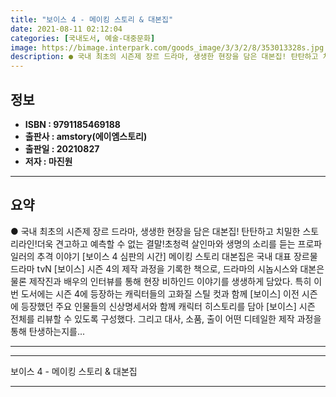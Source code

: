 ```yaml
---
title: "보이스 4 - 메이킹 스토리 & 대본집"
date: 2021-08-11 02:12:04
categories: [국내도서, 예술-대중문화]
image: https://bimage.interpark.com/goods_image/3/3/2/8/353013328s.jpg
description: ● 국내 최초의 시즌제 장르 드라마, 생생한 현장을 담은 대본집! 탄탄하고 치밀한 스토리라인!더욱 견고하고 예측할 수 없는 결말!초청력 살인마와 생명의 소리를 듣는 프로파일러의 추격 이야기 [보이스 4 심판의 시간] 메이킹 스토리 대본집은 국내 대표 장르물 드라마 tvN [보이스]
---
```


## **정보**

- **ISBN : 9791185469188**
- **출판사 : amstory(에이엠스토리)**
- **출판일 : 20210827**
- **저자 : 마진원**

------



## **요약**

●  국내 최초의 시즌제 장르 드라마, 생생한 현장을 담은 대본집! 탄탄하고 치밀한 스토리라인!더욱 견고하고 예측할 수 없는 결말!초청력 살인마와 생명의 소리를 듣는 프로파일러의 추격 이야기 [보이스 4  심판의 시간] 메이킹 스토리  대본집은 국내 대표 장르물 드라마 tvN [보이스] 시즌 4의 제작 과정을 기록한 책으로, 드라마의 시놉시스와 대본은 물론 제작진과 배우의 인터뷰를 통해 현장 비하인드 이야기를 생생하게 담았다. 특히 이번 도서에는 시즌 4에 등장하는 캐릭터들의 고화질 스틸 컷과 함께 [보이스] 이전 시즌에 등장했던 주요 인물들의 신상명세서와 함께 캐릭터 히스토리를 담아 [보이스] 시즌 전체를 리뷰할 수 있도록 구성했다. 그리고 대사, 소품, 출이 어떤 디테일한 제작 과정을 통해 탄생하는지를...

------



------


보이스 4 - 메이킹 스토리 & 대본집 

------


